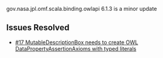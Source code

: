 gov.nasa.jpl.omf.scala.binding.owlapi 6.1.3 is a minor update

## Issues Resolved

- [#17 MutableDescriptionBox needs to create OWL DataPropertyAssertionAxioms with typed literals](https://github.com/JPL-IMCE/gov.nasa.jpl.omf.scala.binding.owlapi/issues/17)

